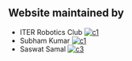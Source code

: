 ## Website maintained by
- ITER Robotics Club [![c1](https://badgen.net/badge/icon/IRC?icon=github&label)](https://https://github.com/IterRoboticsClub)
- Subham Kumar [![c1](https://badgen.net/badge/icon/Subham?icon=github&label)](https://https://github.com/subhamkr555)
- Saswat Samal [![c3](https://badgen.net/badge/icon/Saswat?icon=github&label)](https://github.com/saswatsamal)
